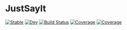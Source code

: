 # JustSayIt

[![Stable](https://img.shields.io/badge/docs-stable-blue.svg)](https://omlins.github.io/JustSayIt.jl/stable)
[![Dev](https://img.shields.io/badge/docs-dev-blue.svg)](https://omlins.github.io/JustSayIt.jl/dev)
[![Build Status](https://github.com/omlins/JustSayIt.jl/actions/workflows/CI.yml/badge.svg?branch=main)](https://github.com/omlins/JustSayIt.jl/actions/workflows/CI.yml?query=branch%3Amain)
[![Coverage](https://codecov.io/gh/omlins/JustSayIt.jl/branch/main/graph/badge.svg)](https://codecov.io/gh/omlins/JustSayIt.jl)
[![Coverage](https://coveralls.io/repos/github/omlins/JustSayIt.jl/badge.svg?branch=main)](https://coveralls.io/github/omlins/JustSayIt.jl?branch=main)
